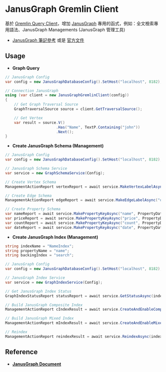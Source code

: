 # JanusGraph Gremlin Client

基於 [Gremlin Query Client](../GremlinQueryClient)，增加 [JanusGraph](https://docs.janusgraph.org/) 專用的函式，例如：全文檢索專用語法、JanusGraph Managements (JanusGraph 管理工具)

* [JanusGraph 筆記參考](../../docs/JanusGraph) 或是 [官方文件](https://docs.janusgraph.org/)



## Usage

* **Graph Query**

```c#
// JanusGraph Config
var config = new JanusGraphDatabaseConfig().SetHost("localhost", 8182);

// Connection JanusGraph
using (var client = new JanusGraphGremlinClient(config)) 
{
    // Get Graph Traversal Source
    GraphTraversalSource source = client.GetTraversalSource();

    // Get Vertex
    var result = source.V()
                       .Has("Name", TextP.Containing("john"))
                       .Next();
}
```

* **Create JanusGraph Schema (Management)**

```c#
// JanusGraph Config
var config = new JanusGraphDatabaseConfig().SetHost("localhost", 8182);

// JanusGraph Schema Service
var service = new GraphSchemaService(Config);

// Create Vertex Schema
ManagementActionReport vertexReport = await service.MakeVertexLabelAsync("person");

// Create Edge Schema
ManagementActionReport edgeReport = await service.MakeEdgeLabelAsync("owned");

// Create Property Schema
var nameReport = await service.MakePropertyKeyAsync("name", PropertyDataType.String);
var priceReport = await service.MakePropertyKeyAsync("price", PropertyDataType.Double);
var countReport = await service.MakePropertyKeyAsync("count", PropertyDataType.Long);
var dateReport = await service.MakePropertyKeyAsync("date", PropertyDataType.Date);
```

* **Create JanusGraph Index (Management)**

```c#
string indexName = "NameIndex";
string propertyName = "name";
string backingIndex = "search";

// JanusGraph Config
var config = new JanusGraphDatabaseConfig().SetHost("localhost", 8182);

// JanusGraph Index Service
var service = new GraphIndexService(Config);

// Get JanusGraph Index Status
GraphIndexStatusReport statusReport = await service.GetStatusAsync(indexName);

// Build JanusGraph Composite Index
ManagementActionReport cIndexResult = await service.CreateAndEnableCompositeIndexAsync(indexName, propertyName);

// Build JanusGraph Mixed Index
ManagementActionReport mIndexResult = await service.CreateAndEnableMixedIndexAsync(indexName, backingIndex, propertyName);

// Reindex
ManagementActionReport reindexResult = await service.ReindexAsync(indexName);
```



## Reference

* **[JanusGraph Document](https://docs.janusgraph.org/)**


